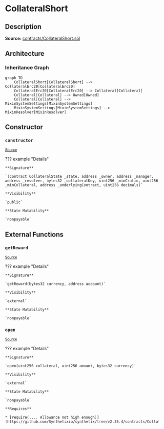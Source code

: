 # CollateralShort

## Description

**Source:** [contracts/CollateralShort.sol](https://github.com/Synthetixio/synthetix/tree/v2.35.4/contracts/CollateralShort.sol)

## Architecture

### Inheritance Graph

```mermaid
graph TD
    CollateralShort[CollateralShort] --> CollateralErc20[CollateralErc20]
    CollateralErc20[CollateralErc20] --> Collateral[Collateral]
    Collateral[Collateral] --> Owned[Owned]
    Collateral[Collateral] --> MixinSystemSettings[MixinSystemSettings]
    MixinSystemSettings[MixinSystemSettings] --> MixinResolver[MixinResolver]

```

## Constructor

### `constructor`

<sub>[Source](https://github.com/Synthetixio/synthetix/tree/v2.35.4/contracts/CollateralShort.sol#L13)</sub>

??? example "Details"

    **Signature**

    `(contract CollateralState _state, address _owner, address _manager, address _resolver, bytes32 _collateralKey, uint256 _minCratio, uint256 _minCollateral, address _underlyingContract, uint256 decimals)`

    **Visibility**

    `public`

    **State Mutability**

    `nonpayable`

## External Functions

### `getReward`

<sub>[Source](https://github.com/Synthetixio/synthetix/tree/v2.35.4/contracts/CollateralShort.sol#L50)</sub>

??? example "Details"

    **Signature**

    `getReward(bytes32 currency, address account)`

    **Visibility**

    `external`

    **State Mutability**

    `nonpayable`

### `open`

<sub>[Source](https://github.com/Synthetixio/synthetix/tree/v2.35.4/contracts/CollateralShort.sol#L38)</sub>

??? example "Details"

    **Signature**

    `open(uint256 collateral, uint256 amount, bytes32 currency)`

    **Visibility**

    `external`

    **State Mutability**

    `nonpayable`

    **Requires**

    * [require(..., Allowance not high enough)](https://github.com/Synthetixio/synthetix/tree/v2.35.4/contracts/CollateralShort.sol#L43)
